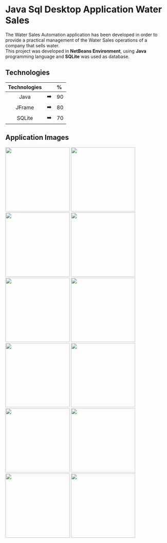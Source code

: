 # Java Sql Desktop Application Water Sales

The Water Sales Automation application has been developed in order to provide a practical management of the Water Sales operations of a company that sells water.
</br>
This project was developed in **NetBeans Environment**, using **Java** programming language and **SQLite** was used as database.

## Technologies
| Technologies      |  |%|
|:---------:|:-----:|:----|
| Java  | ➡️ | 90 |
| JFrame     | ➡️ | 80 |
| SQLite      | ➡️ | 70 |


## Application Images

<p>
<a href="https://github.com/aydnuzn/Java-Sqlite-Desktop-Application-Water-Sales/blob/main/screenshot/1.png" target="_blank">
<img src="https://github.com/aydnuzn/Java-Sqlite-Desktop-Application-Water-Sales/blob/main/screenshot/1.png" width="200" style="max-width:100%;"></a>
 
<a href="https://github.com/aydnuzn/Java-Sqlite-Desktop-Application-Water-Sales/blob/main/screenshot/2.png" target="_blank">
<img src="https://github.com/aydnuzn/Java-Sqlite-Desktop-Application-Water-Sales/blob/main/screenshot/2.png" width="200" style="max-width:100%;"></a>
  
 <a href="https://github.com/aydnuzn/Java-Sqlite-Desktop-Application-Water-Sales/blob/main/screenshot/3.png" target="_blank">
<img src="https://github.com/aydnuzn/Java-Sqlite-Desktop-Application-Water-Sales/blob/main/screenshot/3.png" width="200" style="max-width:100%;"></a>
  
<a href="https://github.com/aydnuzn/Java-Sqlite-Desktop-Application-Water-Sales/blob/main/screenshot/4.png" target="_blank">
<img src="https://github.com/aydnuzn/Java-Sqlite-Desktop-Application-Water-Sales/blob/main/screenshot/4.png" width="200" style="max-width:100%;"></a>
  
<a href="https://github.com/aydnuzn/Java-Sqlite-Desktop-Application-Water-Sales/blob/main/screenshot/5.png" target="_blank">
<img src="https://github.com/aydnuzn/Java-Sqlite-Desktop-Application-Water-Sales/blob/main/screenshot/5.png" width="200" style="max-width:100%;"></a>
  
<a href="https://github.com/aydnuzn/Java-Sqlite-Desktop-Application-Water-Sales/blob/main/screenshot/6.png" target="_blank">
<img src="https://github.com/aydnuzn/Java-Sqlite-Desktop-Application-Water-Sales/blob/main/screenshot/6.png" width="200" style="max-width:100%;"></a>
  
<a href="https://github.com/aydnuzn/Java-Sqlite-Desktop-Application-Water-Sales/blob/main/screenshot/7.png" target="_blank">
<img src="https://github.com/aydnuzn/Java-Sqlite-Desktop-Application-Water-Sales/blob/main/screenshot/7.png" width="200" style="max-width:100%;"></a>
  
<a href="https://github.com/aydnuzn/Java-Sqlite-Desktop-Application-Water-Sales/blob/main/screenshot/8.png" target="_blank">
<img src="https://github.com/aydnuzn/Java-Sqlite-Desktop-Application-Water-Sales/blob/main/screenshot/8.png" width="200" style="max-width:100%;"></a>
  
<a href="https://github.com/aydnuzn/Java-Sqlite-Desktop-Application-Water-Sales/blob/main/screenshot/9.png" target="_blank">
<img src="https://github.com/aydnuzn/Java-Sqlite-Desktop-Application-Water-Sales/blob/main/screenshot/9.png" width="200" style="max-width:100%;"></a>
  
<a href="https://github.com/aydnuzn/Java-Sqlite-Desktop-Application-Water-Sales/blob/main/screenshot/10.png" target="_blank">
<img src="https://github.com/aydnuzn/Java-Sqlite-Desktop-Application-Water-Sales/blob/main/screenshot/10.png" width="200" style="max-width:100%;"></a>
  
<a href="https://github.com/aydnuzn/Java-Sqlite-Desktop-Application-Water-Sales/blob/main/screenshot/11.png" target="_blank">
<img src="https://github.com/aydnuzn/Java-Sqlite-Desktop-Application-Water-Sales/blob/main/screenshot/11.png" width="200" style="max-width:100%;"></a>
  
<a href="https://github.com/aydnuzn/Java-Sqlite-Desktop-Application-Water-Sales/blob/main/screenshot/12.png" target="_blank">
<img src="https://github.com/aydnuzn/Java-Sqlite-Desktop-Application-Water-Sales/blob/main/screenshot/12.png" width="200" style="max-width:100%;"></a>

</p>
